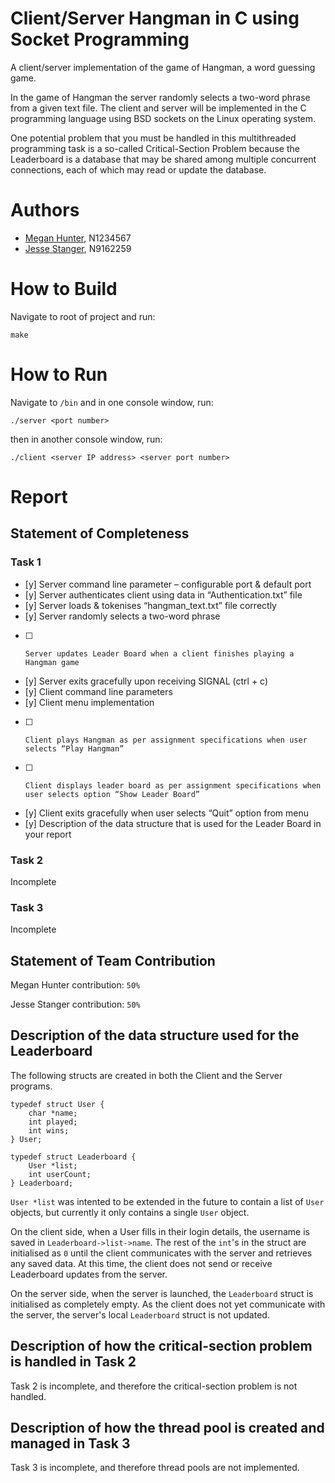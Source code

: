 # Client/Server Hangman in C using Socket Programming
A client/server implementation of the game of Hangman, a word guessing game.

In the game of Hangman the server randomly selects a two-word phrase from a given text file. The client and server will be implemented in the C programming language using BSD sockets on the Linux operating system.

One potential problem that you must be handled in this multithreaded programming task is a so-called Critical-Section Problem because the Leaderboard is a database that may be shared among multiple concurrent connections, each of which may read or update the database.

# Authors
* [Megan Hunter](https://github.com/Nyx-), N1234567
* [Jesse Stanger](https://github.com/stangahh), N9162259

# How to Build
Navigate to root of project and run:
```
make
```

# How to Run
Navigate to ```/bin``` and in one console window, run:
```
./server <port number>
```

then in another console window, run:
```
./client <server IP address> <server port number>
```

# Report
## Statement of Completeness
### Task 1
* [y]     Server command line parameter – configurable port & default port
* [y]     Server authenticates client using data in “Authentication.txt” file
* [y]     Server loads & tokenises “hangman_text.txt” file correctly
* [y]     Server randomly selects a two-word phrase
* [ ]     Server updates Leader Board when a client finishes playing a Hangman game
* [y]     Server exits gracefully upon receiving SIGNAL (ctrl + c)
* [y]     Client command line parameters
* [y]     Client menu implementation
* [ ]     Client plays Hangman as per assignment specifications when user selects “Play Hangman”
* [ ]     Client displays leader board as per assignment specifications when user selects option “Show Leader Board”
* [y]     Client exits gracefully when user selects “Quit” option from menu
* [y]     Description of the data structure that is used for the Leader Board in your report

### Task 2
Incomplete

### Task 3
Incomplete

## Statement of Team Contribution
Megan Hunter contribution: ```50%```

Jesse Stanger contribution: ```50%```

## Description of the data structure used for the Leaderboard
The following structs are created in both the Client and the Server programs. 

```
typedef struct User {
    char *name;
    int played;
    int wins;
} User;

typedef struct Leaderboard {
    User *list;
    int userCount;
} Leaderboard;
```

```User *list``` was intented to be extended in the future to contain a list of ```User``` objects, but currently it only contains a single ```User``` object. 

On the client side, when a User fills in their login details, the username is saved in ```Leaderboard->list->name```. The rest of the ```int```'s in the struct are initialised as ```0``` until the client communicates with the server and retrieves any saved data. At this time, the client does not send or receive Leaderboard updates from the server.

On the server side, when the server is launched, the ```Leaderboard``` struct is initialised as completely empty. As the client does not yet communicate with the server, the server's local ```Leaderboard``` struct is not updated.

## Description of how the critical-section problem is handled in Task 2
Task 2 is incomplete, and therefore the critical-section problem is not handled.

## Description of how the thread pool is created and managed in Task 3
Task 3 is incomplete, and therefore thread pools are not implemented.